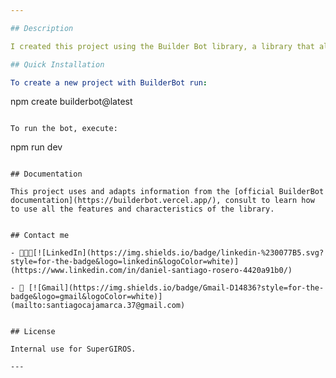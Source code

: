 ```yaml
---

## Description

I created this project using the Builder Bot library, a library that allows you to create automated conversation flows without relying on a specific WhatsApp provider. It can be configured to provide automatic responses to frequently asked questions, automatically manage incoming and outgoing messages, and track interactions with users. It also offers the possibility to set custom triggers to expand its capabilities without restrictions.

## Quick Installation

To create a new project with BuilderBot run:

```
npm create builderbot@latest
```

To run the bot, execute:
```
npm run dev
```

## Documentation

This project uses and adapts information from the [official BuilderBot documentation](https://builderbot.vercel.app/), consult to learn how to use all the features and characteristics of the library.


## Contact me

- 👨🏻‍💻[![LinkedIn](https://img.shields.io/badge/linkedin-%230077B5.svg?style=for-the-badge&logo=linkedin&logoColor=white)](https://www.linkedin.com/in/daniel-santiago-rosero-4420a91b0/)

- 📧 [![Gmail](https://img.shields.io/badge/Gmail-D14836?style=for-the-badge&logo=gmail&logoColor=white)](mailto:santiagocajamarca.37@gmail.com)


## License

Internal use for SuperGIROS.

---
```

